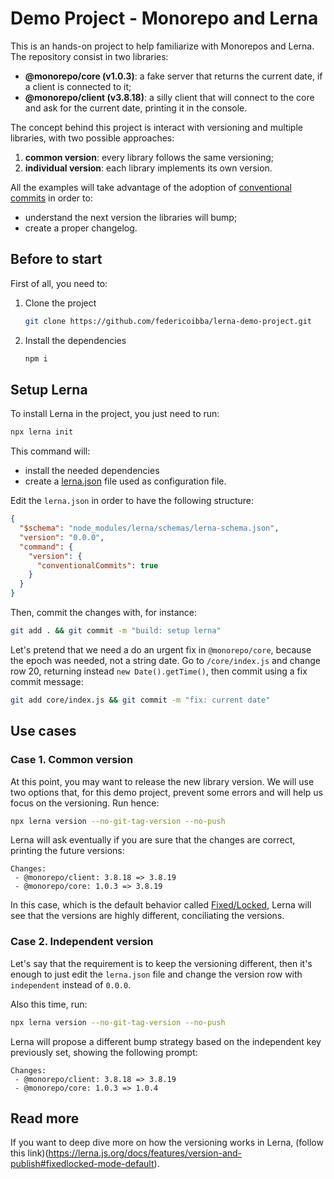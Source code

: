 # Demo Project - Monorepo and Lerna

This is an hands-on project to help familiarize with Monorepos and Lerna.
The repository consist in two libraries:
- **@monorepo/core (v1.0.3)**: a fake server that returns the current date, if a client is connected to it;
- **@monorepo/client (v3.8.18)**: a silly client that will connect to the core and ask for the current date, printing it in the console.

The concept behind this project is interact with versioning and multiple libraries, with two possible approaches:
1. **common version**: every library follows the same versioning;
2. **individual version**: each library implements its own version.

All the examples will take advantage of the adoption of [conventional commits](https://www.conventionalcommits.org/en/v1.0.0/) in order to:
- understand the next version the libraries will bump;
- create a proper changelog.

## Before to start

First of all, you need to:
1. Clone the project
    ```bash
    git clone https://github.com/federicoibba/lerna-demo-project.git
    ```
2. Install the dependencies
    ```bash
    npm i
    ```

## Setup Lerna

To install Lerna in the project, you just need to run:
```bash
npx lerna init
```

This command will:
- install the needed dependencies
- create a [lerna.json](https://lerna.js.org/docs/api-reference/configuration) file used as configuration file.

Edit the `lerna.json` in order to have the following structure:

```json
{
  "$schema": "node_modules/lerna/schemas/lerna-schema.json",
  "version": "0.0.0",
  "command": {
    "version": {
      "conventionalCommits": true
    }
  }
}
```

Then, commit the changes with, for instance:
```bash
git add . && git commit -m "build: setup lerna"
```

Let's pretend that we need a do an urgent fix in `@monorepo/core`, because the epoch was needed, not a string date.
Go to `/core/index.js` and change row 20, returning instead `new Date().getTime()`, then commit using a fix commit message:

```bash
git add core/index.js && git commit -m "fix: current date"
```
## Use cases
### Case 1. Common version
At this point, you may want to release the new library version. 
We will use two options that, for this demo project, prevent some errors and will help us focus on the versioning. Run hence:

```bash
npx lerna version --no-git-tag-version --no-push
```

Lerna will ask eventually if you are sure that the changes are correct, printing the future versions:
```
Changes:
 - @monorepo/client: 3.8.18 => 3.8.19
 - @monorepo/core: 1.0.3 => 3.8.19
```

In this case, which is the default behavior called [Fixed/Locked](https://lerna.js.org/docs/features/version-and-publish#fixedlocked-mode-default), Lerna will see that the versions are highly different, conciliating the versions. 

### Case 2. Independent version
Let's say that the requirement is to keep the versioning different, then it's enough to just edit the `lerna.json` file and change the version row with `independent` instead of `0.0.0`.

Also this time, run:

```bash
npx lerna version --no-git-tag-version --no-push
```

Lerna will propose a different bump strategy based on the independent key previously set, showing the following prompt:

```
Changes:
 - @monorepo/client: 3.8.18 => 3.8.19
 - @monorepo/core: 1.0.3 => 1.0.4
```

## Read more

If you want to deep dive more on how the versioning works in Lerna, (follow this link)(https://lerna.js.org/docs/features/version-and-publish#fixedlocked-mode-default).